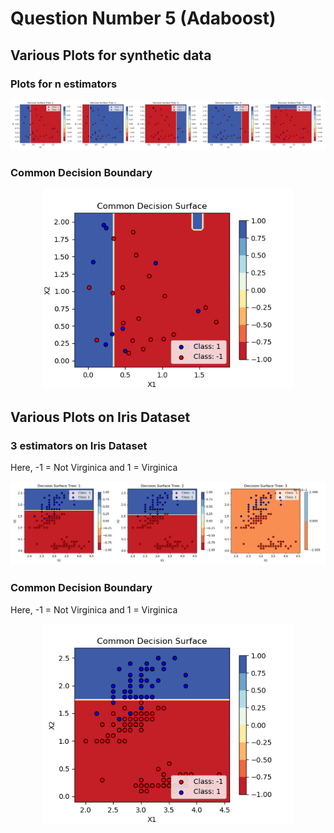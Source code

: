 # Question Number 5 (Adaboost)

## Various Plots for synthetic data

### Plots for n estimators

<p align="center">
  <img width="800" src="figures\Q5_Fig1.png">
</p>

### Common Decision Boundary

<p align="center">
  <img width="400" src="figures\Q5_Fig2.png">
</p>

## Various Plots on Iris Dataset

### 3 estimators on Iris Dataset

Here, -1 = Not Virginica and 1 = Virginica

<p align="center">
  <img width="800" src="figures\Q5_iris_Fig1.png">
</p>

### Common Decision Boundary

Here, -1 = Not Virginica and 1 = Virginica

<p align="center">
  <img width="400" src="figures\Q5_iris_Fig2.png">
</p>
